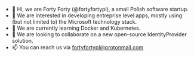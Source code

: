 - 👋 Hi, we are Forty Forty (@fortyfortypl), a small Polish software startup.
- 👀 We are interested in developing entreprise level apps, mostly using (but not limited to) the Microsoft technology stack.
- 🌱 We are currently learning Docker and Kubernetes.
- 💞️ We are looking to collaborate on a new open-source IdentityProvider solution.
- 📫 You can reach us via fortyfortypl@protonmail.com

<!---
fortyfortypl/fortyfortypl is a ✨ special ✨ repository because its `README.md` (this file) appears on your GitHub profile.
You can click the Preview link to take a look at your changes.
--->
